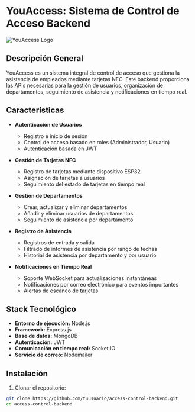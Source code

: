 # YouAccess: Sistema de Control de Acceso Backend

![YouAccess Logo](https://youaccess.netlify.app/you-access-logo-01.svg)

## Descripción General

YouAccess es un sistema integral de control de acceso que gestiona la asistencia de empleados mediante tarjetas NFC. Este backend proporciona las APIs necesarias para la gestión de usuarios, organización de departamentos, seguimiento de asistencia y notificaciones en tiempo real.

## Características

- **Autenticación de Usuarios**
  - Registro e inicio de sesión
  - Control de acceso basado en roles (Administrador, Usuario)
  - Autenticación basada en JWT

- **Gestión de Tarjetas NFC**
  - Registro de tarjetas mediante dispositivo ESP32
  - Asignación de tarjetas a usuarios
  - Seguimiento del estado de tarjetas en tiempo real

- **Gestión de Departamentos**
  - Crear, actualizar y eliminar departamentos
  - Añadir y eliminar usuarios de departamentos
  - Seguimiento de asistencia por departamento

- **Registro de Asistencia**
  - Registros de entrada y salida
  - Filtrado de informes de asistencia por rango de fechas
  - Historial de asistencia por departamento y por usuario

- **Notificaciones en Tiempo Real**
  - Soporte WebSocket para actualizaciones instantáneas
  - Notificaciones por correo electrónico para eventos importantes
  - Alertas de escaneo de tarjetas

## Stack Tecnológico

- **Entorno de ejecución:** Node.js
- **Framework:** Express.js
- **Base de datos:** MongoDB
- **Autenticación:** JWT
- **Comunicación en tiempo real:** Socket.IO
- **Servicio de correo:** Nodemailer

## Instalación

1. Clonar el repositorio:
```bash
git clone https://github.com/tuusuario/access-control-backend.git
cd access-control-backend